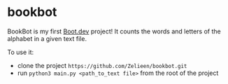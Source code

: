 # bookbot

BookBot is my first [Boot.dev](https://www.boot.dev) project!
It counts the words and letters of the alphabet in a given text file.

To use it:
* clone the project `https://github.com/Zelieen/bookbot.git`
* run `python3 main.py <path_to_text file>` from the root of the project